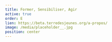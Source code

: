 ```yaml
---
title: Former, Sensibiliser, Agir
active: true
order: E
lien: https://beta.terredesjeunes.org/a-propos/
image: /media/placeholder__.jpg
position: center
---
```

